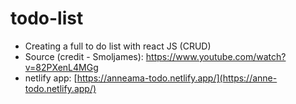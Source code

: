 # todo-list

- Creating a full to do list with react JS (CRUD)
- Source (credit - Smoljames): https://www.youtube.com/watch?v=82PXenL4MGg
- netlify app: [https://anneama-todo.netlify.app/](https://anne-todo.netlify.app/)

